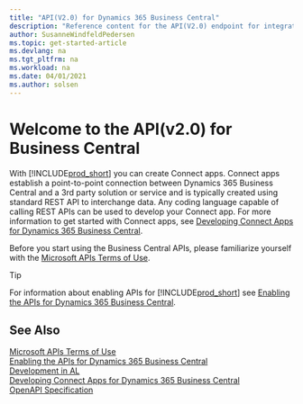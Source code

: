 ```yaml
---
title: "API(V2.0) for Dynamics 365 Business Central"
description: "Reference content for the API(V2.0) endpoint for integration with Dynamics 365 Business Central."
author: SusanneWindfeldPedersen
ms.topic: get-started-article
ms.devlang: na
ms.tgt_pltfrm: na
ms.workload: na
ms.date: 04/01/2021
ms.author: solsen
---
```


# Welcome to the API(v2.0) for Business Central

With [!INCLUDE[prod_short](../../includes/prod_short.md)] you can create Connect apps. Connect apps establish a point-to-point connection between Dynamics 365 Business Central and a 3rd party solution or service and is typically created using standard REST API to interchange data. Any coding language capable of calling REST APIs can be used to develop your Connect app. For more information to get started with Connect apps, see [Developing Connect Apps for Dynamics 365 Business Central](/dynamics365/business-central/dev-itpro/developer/devenv-develop-connect-apps).

Before you start using the Business Central APIs, please familiarize yourself with the [Microsoft APIs Terms of Use](/legal/microsoft-apis/terms-of-use).

> [!TIP]  
> For information about enabling APIs for [!INCLUDE[prod_short](../../includes/prod_short.md)] see [Enabling the APIs for Dynamics 365 Business Central](enabling-apis-for-dynamics-nav.md).

## See Also

[Microsoft APIs Terms of Use](/legal/microsoft-apis/terms-of-use)  
[Enabling the APIs for Dynamics 365 Business Central](enabling-apis-for-dynamics-nav.md)  
[Development in AL](/dynamics365/business-central/dev-itpro/developer/devenv-dev-overview)  
[Developing Connect Apps for Dynamics 365 Business Central](/dynamics365/business-central/dev-itpro/developer/devenv-develop-connect-apps)  
[OpenAPI Specification](dynamics-open-api.md)  
